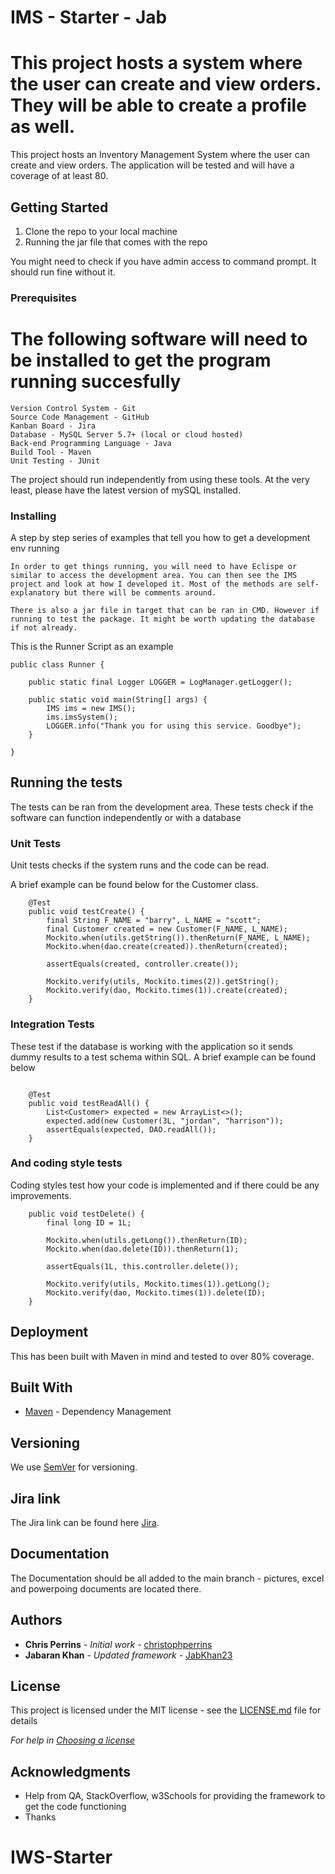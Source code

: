 
# IMS - Starter - Jab


This project hosts a system where the user can create and view orders. They will be able to create a profile as well.
=======
This project hosts an Inventory Management System where the user can create and view orders. The application will be tested and will have a coverage of at least 80.

## Getting Started

1. Clone the repo to your local machine
2. Running the jar file that comes with the repo

You might need to check if you have admin access to command prompt. It should run fine without it.

### Prerequisites

The following software will need to be installed to get the program running succesfully
=======


```
Version Control System - Git
Source Code Management - GitHub
Kanban Board - Jira
Database - MySQL Server 5.7+ (local or cloud hosted)
Back-end Programming Language - Java
Build Tool - Maven
Unit Testing - JUnit
```

The project should run independently from using these tools. At the very least, please have the latest version of mySQL installed.

### Installing

A step by step series of examples that tell you how to get a development env running


```
In order to get things running, you will need to have Eclispe or similar to access the development area. You can then see the IMS project and look at how I developed it. Most of the methods are self-explanatory but there will be comments around.  
```

```
There is also a jar file in target that can be ran in CMD. However if running to test the package. It might be worth updating the database if not already.
```

This is the Runner Script as an example
```
public class Runner {

	public static final Logger LOGGER = LogManager.getLogger();

	public static void main(String[] args) {
		IMS ims = new IMS();
		ims.imsSystem();
		LOGGER.info("Thank you for using this service. Goodbye");
	}

}

```

## Running the tests

The tests can be ran from the development area. These tests check if the software can function independently or with a database

### Unit Tests 

Unit tests checks if the system runs and the code can be read. 

A brief example can be found below for the Customer class.

```
	@Test
	public void testCreate() {
		final String F_NAME = "barry", L_NAME = "scott";
		final Customer created = new Customer(F_NAME, L_NAME);
		Mockito.when(utils.getString()).thenReturn(F_NAME, L_NAME);
		Mockito.when(dao.create(created)).thenReturn(created);

		assertEquals(created, controller.create());

		Mockito.verify(utils, Mockito.times(2)).getString();
		Mockito.verify(dao, Mockito.times(1)).create(created);
	}
```

### Integration Tests 
These test if the database is working with the application so it sends dummy results to a test schema within SQL. A brief example can be found below

```

	@Test
	public void testReadAll() {
		List<Customer> expected = new ArrayList<>();
		expected.add(new Customer(3L, "jordan", "harrison"));
		assertEquals(expected, DAO.readAll());
	}
```

### And coding style tests

Coding styles test how your code is implemented and if there could be any improvements. 

```
	public void testDelete() {
		final long ID = 1L;

		Mockito.when(utils.getLong()).thenReturn(ID);
		Mockito.when(dao.delete(ID)).thenReturn(1);

		assertEquals(1L, this.controller.delete());

		Mockito.verify(utils, Mockito.times(1)).getLong();
		Mockito.verify(dao, Mockito.times(1)).delete(ID);
	}
```

## Deployment


This has been built with Maven in mind and tested to over 80% coverage.

## Built With

* [Maven](https://maven.apache.org/) - Dependency Management

## Versioning

We use [SemVer](http://semver.org/) for versioning.

## Jira link

The Jira link can be found here [Jira](https://jabkhan.atlassian.net/jira/software/projects/SCFPJ/boards/2/roadmap?selectedIssue=SCFPJ-14).

## Documentation

The Documentation should be all added to the main branch - pictures, excel and powerpoing documents are located there.

## Authors

* **Chris Perrins** - *Initial work* - [christophperrins](https://github.com/christophperrins)
* **Jabaran Khan** - *Updated framework* - [JabKhan23](https://github.com/JabKhan23)

## License

This project is licensed under the MIT license - see the [LICENSE.md](LICENSE.md) file for details 

*For help in [Choosing a license](https://choosealicense.com/)*

## Acknowledgments

* Help from QA, StackOverflow, w3Schools for providing the framework to get the code functioning
* Thanks
# IWS-Starter


